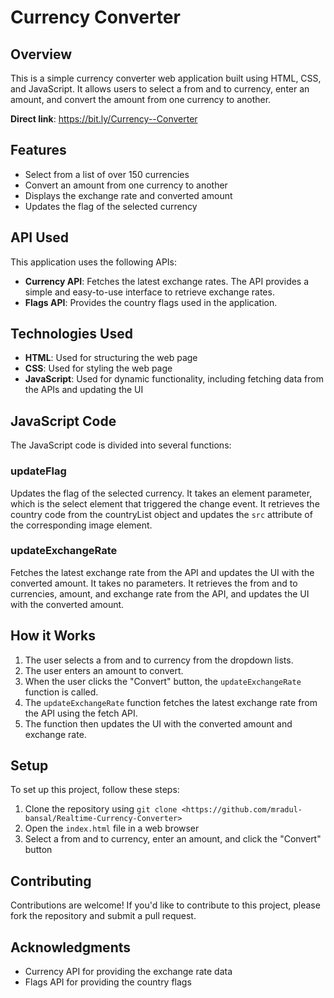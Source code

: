 # Currency Converter

## Overview
This is a simple currency converter web application built using HTML, CSS, and JavaScript. It allows users to select a from and to currency, enter an amount, and convert the amount from one currency to another.

**Direct link**: https://bit.ly/Currency--Converter

## Features
- Select from a list of over 150 currencies
- Convert an amount from one currency to another
- Displays the exchange rate and converted amount
- Updates the flag of the selected currency

## API Used
This application uses the following APIs:
- **Currency API**: Fetches the latest exchange rates. The API provides a simple and easy-to-use interface to retrieve exchange rates.
- **Flags API**: Provides the country flags used in the application.

## Technologies Used
- **HTML**: Used for structuring the web page
- **CSS**: Used for styling the web page
- **JavaScript**: Used for dynamic functionality, including fetching data from the APIs and updating the UI

## JavaScript Code
The JavaScript code is divided into several functions:

### updateFlag
Updates the flag of the selected currency. It takes an element parameter, which is the select element that triggered the change event. It retrieves the country code from the countryList object and updates the `src` attribute of the corresponding image element.

### updateExchangeRate
Fetches the latest exchange rate from the API and updates the UI with the converted amount. It takes no parameters. It retrieves the from and to currencies, amount, and exchange rate from the API, and updates the UI with the converted amount.

## How it Works
1. The user selects a from and to currency from the dropdown lists.
2. The user enters an amount to convert.
3. When the user clicks the "Convert" button, the `updateExchangeRate` function is called.
4. The `updateExchangeRate` function fetches the latest exchange rate from the API using the fetch API.
5. The function then updates the UI with the converted amount and exchange rate.

## Setup
To set up this project, follow these steps:
1. Clone the repository using `git clone <https://github.com/mradul-bansal/Realtime-Currency-Converter>`
2. Open the `index.html` file in a web browser
3. Select a from and to currency, enter an amount, and click the "Convert" button

## Contributing
Contributions are welcome! If you'd like to contribute to this project, please fork the repository and submit a pull request.

## Acknowledgments
- Currency API for providing the exchange rate data
- Flags API for providing the country flags
